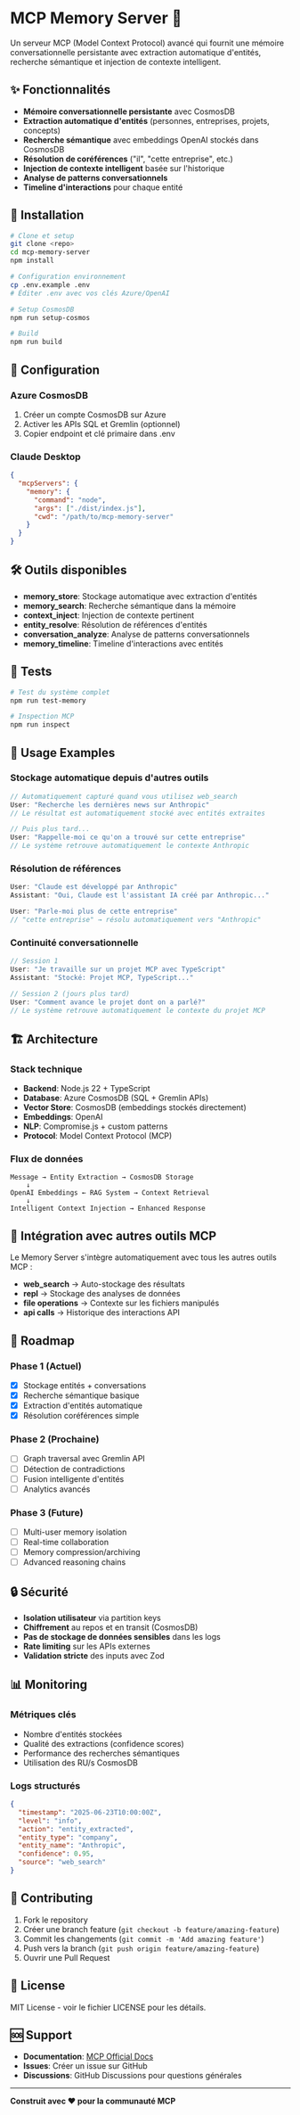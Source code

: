 # MCP Memory Server 🧠

Un serveur MCP (Model Context Protocol) avancé qui fournit une mémoire conversationnelle persistante avec extraction automatique d'entités, recherche sémantique et injection de contexte intelligent.

## ✨ Fonctionnalités

- **Mémoire conversationnelle persistante** avec CosmosDB
- **Extraction automatique d'entités** (personnes, entreprises, projets, concepts)
- **Recherche sémantique** avec embeddings OpenAI stockés dans CosmosDB
- **Résolution de coréférences** ("il", "cette entreprise", etc.)
- **Injection de contexte intelligent** basée sur l'historique
- **Analyse de patterns conversationnels**
- **Timeline d'interactions** pour chaque entité

## 🚀 Installation

```bash
# Clone et setup
git clone <repo>
cd mcp-memory-server
npm install

# Configuration environnement
cp .env.example .env
# Éditer .env avec vos clés Azure/OpenAI

# Setup CosmosDB
npm run setup-cosmos

# Build
npm run build
```

## 🔧 Configuration

### Azure CosmosDB
1. Créer un compte CosmosDB sur Azure
2. Activer les APIs SQL et Gremlin (optionnel)
3. Copier endpoint et clé primaire dans .env



### Claude Desktop
```json
{
  "mcpServers": {
    "memory": {
      "command": "node",
      "args": ["./dist/index.js"],
      "cwd": "/path/to/mcp-memory-server"
    }
  }
}
```

## 🛠️ Outils disponibles

- **memory_store**: Stockage automatique avec extraction d'entités
- **memory_search**: Recherche sémantique dans la mémoire
- **context_inject**: Injection de contexte pertinent
- **entity_resolve**: Résolution de références d'entités
- **conversation_analyze**: Analyse de patterns conversationnels
- **memory_timeline**: Timeline d'interactions avec entités

## 🧪 Tests

```bash
# Test du système complet
npm run test-memory

# Inspection MCP
npm run inspect
```

## 📖 Usage Examples

### Stockage automatique depuis d'autres outils
```javascript
// Automatiquement capturé quand vous utilisez web_search
User: "Recherche les dernières news sur Anthropic"
// Le résultat est automatiquement stocké avec entités extraites

// Puis plus tard...
User: "Rappelle-moi ce qu'on a trouvé sur cette entreprise"
// Le système retrouve automatiquement le contexte Anthropic
```

### Résolution de références
```javascript
User: "Claude est développé par Anthropic"
Assistant: "Oui, Claude est l'assistant IA créé par Anthropic..."

User: "Parle-moi plus de cette entreprise"
// "cette entreprise" → résolu automatiquement vers "Anthropic"
```

### Continuité conversationnelle
```javascript
// Session 1
User: "Je travaille sur un projet MCP avec TypeScript"
Assistant: "Stocké: Projet MCP, TypeScript..."

// Session 2 (jours plus tard)  
User: "Comment avance le projet dont on a parlé?"
// Le système retrouve automatiquement le contexte du projet MCP
```

## 🏗️ Architecture

### Stack technique
- **Backend**: Node.js 22 + TypeScript
- **Database**: Azure CosmosDB (SQL + Gremlin APIs)
- **Vector Store**: CosmosDB (embeddings stockés directement)
- **Embeddings**: OpenAI
- **NLP**: Compromise.js + custom patterns
- **Protocol**: Model Context Protocol (MCP)

### Flux de données
```
Message → Entity Extraction → CosmosDB Storage
    ↓
OpenAI Embeddings ← RAG System → Context Retrieval
    ↓
Intelligent Context Injection → Enhanced Response
```

## 🔄 Intégration avec autres outils MCP

Le Memory Server s'intègre automatiquement avec tous les autres outils MCP :

- **web_search** → Auto-stockage des résultats
- **repl** → Stockage des analyses de données  
- **file operations** → Contexte sur les fichiers manipulés
- **api calls** → Historique des interactions API

## 🎯 Roadmap

### Phase 1 (Actuel)
- [x] Stockage entités + conversations
- [x] Recherche sémantique basique
- [x] Extraction d'entités automatique
- [x] Résolution coréférences simple

### Phase 2 (Prochaine)
- [ ] Graph traversal avec Gremlin API
- [ ] Détection de contradictions
- [ ] Fusion intelligente d'entités
- [ ] Analytics avancés

### Phase 3 (Future)
- [ ] Multi-user memory isolation
- [ ] Real-time collaboration
- [ ] Memory compression/archiving
- [ ] Advanced reasoning chains

## 🔒 Sécurité

- **Isolation utilisateur** via partition keys
- **Chiffrement** au repos et en transit (CosmosDB)
- **Pas de stockage de données sensibles** dans les logs
- **Rate limiting** sur les APIs externes
- **Validation stricte** des inputs avec Zod

## 📊 Monitoring

### Métriques clés
- Nombre d'entités stockées
- Qualité des extractions (confidence scores)
- Performance des recherches sémantiques
- Utilisation des RU/s CosmosDB

### Logs structurés
```json
{
  "timestamp": "2025-06-23T10:00:00Z",
  "level": "info",
  "action": "entity_extracted",
  "entity_type": "company",
  "entity_name": "Anthropic",
  "confidence": 0.95,
  "source": "web_search"
}
```

## 🤝 Contributing

1. Fork le repository
2. Créer une branch feature (`git checkout -b feature/amazing-feature`)
3. Commit les changements (`git commit -m 'Add amazing feature'`)
4. Push vers la branch (`git push origin feature/amazing-feature`)
5. Ouvrir une Pull Request

## 📝 License

MIT License - voir le fichier LICENSE pour les détails.

## 🆘 Support

- **Documentation**: [MCP Official Docs](https://modelcontextprotocol.io)
- **Issues**: Créer un issue sur GitHub
- **Discussions**: GitHub Discussions pour questions générales

---

**Construit avec ❤️ pour la communauté MCP**